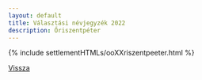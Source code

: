 ```yaml
---
layout: default
title: Választási névjegyzék 2022
description: Őriszentpéter
---
```


{% include settlementHTMLs/ooXXriszentpeeter.html %}

[Vissza](./)